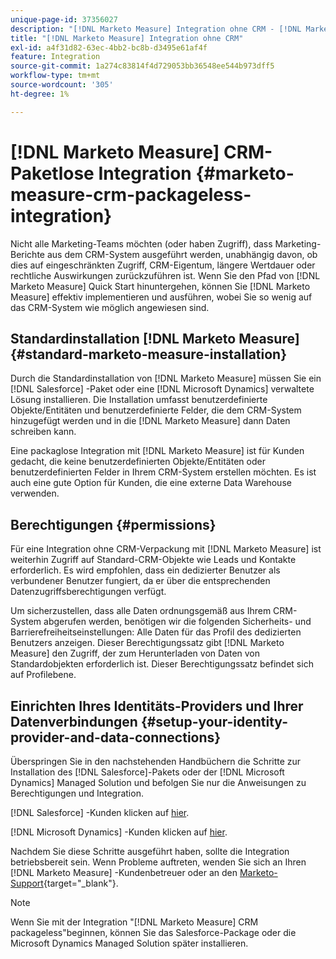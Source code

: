 ```yaml
---
unique-page-id: 37356027
description: "[!DNL Marketo Measure] Integration ohne CRM - [!DNL Marketo Measure]"
title: "[!DNL Marketo Measure] Integration ohne CRM"
exl-id: a4f31d82-63ec-4bb2-bc8b-d3495e61af4f
feature: Integration
source-git-commit: 1a274c83814f4d729053bb36548ee544b973dff5
workflow-type: tm+mt
source-wordcount: '305'
ht-degree: 1%

---
```


# [!DNL Marketo Measure] CRM-Paketlose Integration {#marketo-measure-crm-packageless-integration}

Nicht alle Marketing-Teams möchten (oder haben Zugriff), dass Marketing-Berichte aus dem CRM-System ausgeführt werden, unabhängig davon, ob dies auf eingeschränkten Zugriff, CRM-Eigentum, längere Wertdauer oder rechtliche Auswirkungen zurückzuführen ist. Wenn Sie den Pfad von [!DNL Marketo Measure] Quick Start hinuntergehen, können Sie [!DNL Marketo Measure] effektiv implementieren und ausführen, wobei Sie so wenig auf das CRM-System wie möglich angewiesen sind.

## Standardinstallation [!DNL Marketo Measure] {#standard-marketo-measure-installation}

Durch die Standardinstallation von [!DNL Marketo Measure] müssen Sie ein [!DNL Salesforce] -Paket oder eine [!DNL Microsoft Dynamics] verwaltete Lösung installieren. Die Installation umfasst benutzerdefinierte Objekte/Entitäten und benutzerdefinierte Felder, die dem CRM-System hinzugefügt werden und in die [!DNL Marketo Measure] dann Daten schreiben kann.

Eine packaglose Integration mit [!DNL Marketo Measure] ist für Kunden gedacht, die keine benutzerdefinierten Objekte/Entitäten oder benutzerdefinierten Felder in Ihrem CRM-System erstellen möchten. Es ist auch eine gute Option für Kunden, die eine externe Data Warehouse verwenden.

## Berechtigungen {#permissions}

Für eine Integration ohne CRM-Verpackung mit [!DNL Marketo Measure] ist weiterhin Zugriff auf Standard-CRM-Objekte wie Leads und Kontakte erforderlich. Es wird empfohlen, dass ein dedizierter Benutzer als verbundener Benutzer fungiert, da er über die entsprechenden Datenzugriffsberechtigungen verfügt.

Um sicherzustellen, dass alle Daten ordnungsgemäß aus Ihrem CRM-System abgerufen werden, benötigen wir die folgenden Sicherheits- und Barrierefreiheitseinstellungen: Alle Daten für das Profil des dedizierten Benutzers anzeigen. Dieser Berechtigungssatz gibt [!DNL Marketo Measure] den Zugriff, der zum Herunterladen von Daten von Standardobjekten erforderlich ist. Dieser Berechtigungssatz befindet sich auf Profilebene.

## Einrichten Ihres Identitäts-Providers und Ihrer Datenverbindungen {#setup-your-identity-provider-and-data-connections}

Überspringen Sie in den nachstehenden Handbüchern die Schritte zur Installation des [!DNL Salesforce]-Pakets oder der [!DNL Microsoft Dynamics] Managed Solution und befolgen Sie nur die Anweisungen zu Berechtigungen und Integration.

[!DNL Salesforce] -Kunden klicken auf [hier](/help/configuration-and-setup/marketo-measure-and-salesforce/marketo-measure-salesforce-package-installation-and-set-up.md).

[!DNL Microsoft Dynamics] -Kunden klicken auf [hier](/help/marketo-measure-and-dynamics/getting-started-with-marketo-measure-and-dynamics/microsoft-dynamics-crm-installation-guide.md).

Nachdem Sie diese Schritte ausgeführt haben, sollte die Integration betriebsbereit sein. Wenn Probleme auftreten, wenden Sie sich an Ihren [!DNL Marketo Measure] -Kundenbetreuer oder an den [Marketo-Support](https://nation.marketo.com/t5/support/ct-p/Support){target="_blank"}.

>[!NOTE]
>
>Wenn Sie mit der Integration &quot;[!DNL Marketo Measure] CRM packageless&quot;beginnen, können Sie das Salesforce-Package oder die Microsoft Dynamics Managed Solution später installieren.
